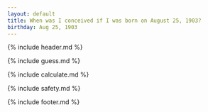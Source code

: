 ```yaml
---
layout: default
title: When was I conceived if I was born on August 25, 1903?
birthday: Aug 25, 1903
---
```


{% include header.md %}

{% include guess.md %}

{% include calculate.md %}

{% include safety.md %}

{% include footer.md %}




